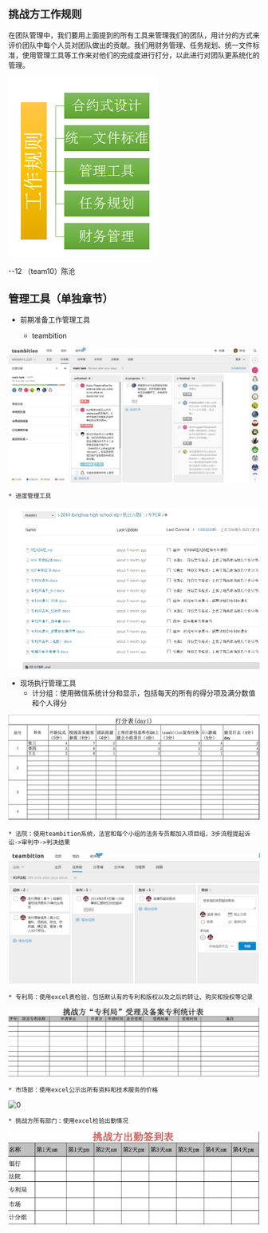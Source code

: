 ## 挑战方工作规则

在团队管理中，我们要用上面提到的所有工具来管理我们的团队，用计分的方式来评价团队中每个人员对团队做出的贡献。我们用财务管理、任务规划、统一文件标准，使用管理工具等工作来对他们的完成度进行打分，以此进行对团队更系统化的管理。

![0](../assets/challenger_preparation/challenger_work_rule/00.jpg)

--12 （team10）陈沧

## 管理工具（单独章节）

* 前期准备工作管理工具

    * teambition

![0](../assets/challenger_preparation/challenger_work_rule/team10_chencang_tb.jpg)

    * 进度管理工具

![0](../assets/challenger_preparation/challenger_work_rule/team10_chencang_jd.jpg)


* 现场执行管理工具
    * 计分组：使用微信系统计分和显示，包括每天的所有的得分项及满分数值和个人得分

![0](../assets/challenger_preparation/challenge_team_preparation_work/04.jpg)

    * 法院：使用teambition系统，法官和每个小组的法务专员都加入项目组，3步流程提起诉讼->审判中->判决结果

![0](../assets/challenger_preparation/challenger_work_rule/team10_chencang_fy.jpg)

    * 专利局：使用excel表检验，包括默认有的专利和版权以及之后的转让、购买和授权等记录

![0](../assets/challenger_preparation/challenge_team_preparation_work/06.jpg)

    * 市场部：使用excel公示出所有资料和技术服务的价格

![0](../assets/challenger_preparation/challenge_team_preparation_work/team10_caizhengrong_market.jpg)

    * 挑战方所有部门：使用excel检验出勤情况

![0](../assets/challenger_preparation/challenge_team_preparation_work/07.jpg)
